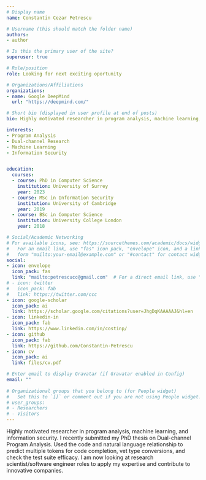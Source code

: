 ```yaml
---
# Display name
name: Constantin Cezar Petrescu

# Username (this should match the folder name)
authors:
- author

# Is this the primary user of the site?
superuser: true

# Role/position
role: Looking for next exciting oportunity

# Organizations/Affiliations
organizations:
- name: Google DeepMind
  url: "https://deepmind.com/"

# Short bio (displayed in user profile at end of posts)
bio: Highly motivated researcher in program analysis, machine learning, and information security. I recently submitted my PhD thesis on Dual-channel Program Analysis. Used the code and natural language relationship to predict multiple tokens for code completion, vet type conversions, and check the test suite efficacy. I am now looking at research scientist/software engineer roles to apply my expertise and contribute to innovative companies.

interests:
- Program Analysis
- Dual-channel Research
- Machine Learning
- Information Security


education:
  courses:
  - course: PhD in Computer Science
    institution: University of Surrey
    year: 2023
  - course: MSc in Information Security
    institution: University of Cambridge
    year: 2019
  - course: BSc in Computer Science
    institution: University College London
    year: 2018

# Social/Academic Networking
# For available icons, see: https://sourcethemes.com/academic/docs/widgets/#icons
#   For an email link, use "fas" icon pack, "envelope" icon, and a link in the
#   form "mailto:your-email@example.com" or "#contact" for contact widget.
social:
- icon: envelope
  icon_pack: fas
  link: "mailto:petrescucc@gmail.com"  # For a direct email link, use "mailto:test@example.org".
# - icon: twitter
#   icon_pack: fab
#   link: https://twitter.com/ccc
- icon: google-scholar
  icon_pack: ai
  link: https://scholar.google.com/citations?user=JhgDqKAAAAAJ&hl=en
- icon: linkedin-in
  icon_pack: fab
  link: https://www.linkedin.com/in/costinp/
- icon: github
  icon_pack: fab
  link: https://github.com/Constantin-Petrescu
- icon: cv
  icon_pack: ai
  link: files/cv.pdf

# Enter email to display Gravatar (if Gravatar enabled in Config)
email: ""
  
# Organizational groups that you belong to (for People widget)
#   Set this to `[]` or comment out if you are not using People widget.  
# user_groups:
# - Researchers
# - Visitors
---
```



Highly motivated researcher in program analysis, machine learning, and information security. I recently submitted my PhD thesis on Dual-channel Program Analysis. Used the code and natural language relationship to predict multiple tokens for code completion, vet type conversions, and check the test suite efficacy. I am now looking at research scientist/software engineer roles to apply my expertise and contribute to innovative companies.
